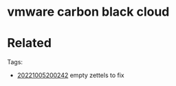 # vmware carbon black cloud

# Related


Tags:
- [20221005200242](/zet/20221005200242/README.md) empty zettels to fix

    
